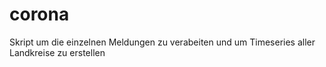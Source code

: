 # corona

Skript um die einzelnen Meldungen zu verabeiten und um Timeseries aller Landkreise zu erstellen